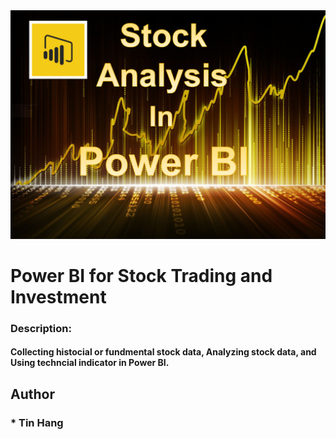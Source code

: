 <img src="PowerBI.PNG">

# Power BI for Stock Trading and Investment  

### Description:
#### Collecting histocial or fundmental stock data, Analyzing stock data, and Using techncial indicator in Power BI.   


## Author  
### * Tin Hang  
